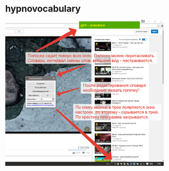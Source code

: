 # hypnovocabulary

![Screenshot of the program working](hypnovocabulary.png?raw=true "HypnoVocabulary")
